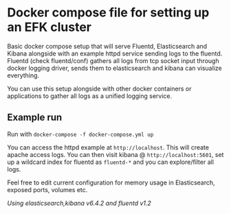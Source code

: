 Docker compose file for setting up an EFK cluster
================================================

Basic docker compose setup that will serve Fluentd, Elasticsearch  and Kibana alongside with an example httpd service sending logs to the fluentd.
Fluentd (check fluentd/conf) gathers all logs from tcp socket input through docker logging driver, sends them to elasticsearch and kibana can visualize everything.

You can use this setup alongside with other docker containers or applications to gather all logs as a unified logging service. 

Example run
-------

Run with `docker-compose -f docker-compose.yml up`

You can access the httpd example at `http://localhost`. This will create apache access logs.
You can then visit kibana @ `http://localhost:5601`, set up a wildcard index for fluentd as `fluentd-*` and you can explore/filter all logs.


Feel free to edit current configuration for memory usage in Elasticsearch, exposed ports, volumes etc.

*Using elasticsearch,kibana v6.4.2 and fluentd v1.2*